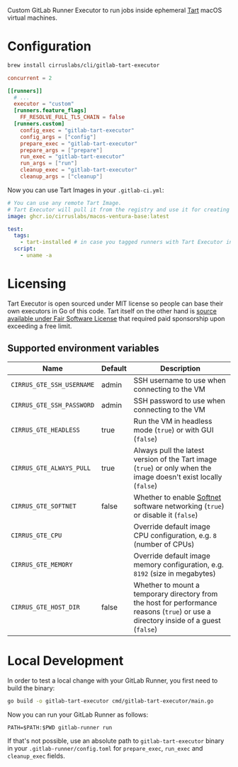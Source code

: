 Custom GitLab Runner Executor to run jobs inside ephemeral [Tart](https://tart.run/) macOS virtual machines.

# Configuration

```bash
brew install cirruslabs/cli/gitlab-tart-executor
```

```toml
concurrent = 2

[[runners]]
  # ...
  executor = "custom"
  [runners.feature_flags]
    FF_RESOLVE_FULL_TLS_CHAIN = false
  [runners.custom]
    config_exec = "gitlab-tart-executor"
    config_args = ["config"]
    prepare_exec = "gitlab-tart-executor"
    prepare_args = ["prepare"]
    run_exec = "gitlab-tart-executor"
    run_args = ["run"]
    cleanup_exec = "gitlab-tart-executor"
    cleanup_args = ["cleanup"]
```

Now you can use Tart Images in your `.gitlab-ci.yml`:

```yaml
# You can use any remote Tart Image.
# Tart Executor will pull it from the registry and use it for creating ephemeral VMs.
image: ghcr.io/cirruslabs/macos-ventura-base:latest

test:
  tags:
    - tart-installed # in case you tagged runners with Tart Executor installed
  script:
    - uname -a
```

# Licensing

Tart Executor is open sourced under MIT license so people can base their own executors in Go of this code.
Tart itself on the other hand is [source available under Fair Software License](https://tart.run/licensing/)
that required paid sponsorship upon exceeding a free limit.

## Supported environment variables

| Name                      | Default | Description                                                                                                                          |
|---------------------------|---------|--------------------------------------------------------------------------------------------------------------------------------------|
| `CIRRUS_GTE_SSH_USERNAME` | admin   | SSH username to use when connecting to the VM                                                                                        |
| `CIRRUS_GTE_SSH_PASSWORD` | admin   | SSH password to use when connecting to the VM                                                                                        |
| `CIRRUS_GTE_HEADLESS`     | true    | Run the VM in headless mode (`true`) or with GUI (`false`)                                                                           |
| `CIRRUS_GTE_ALWAYS_PULL`  | true    | Always pull the latest version of the Tart image (`true`) or only when the image doesn't exist locally (`false`)                     |
| `CIRRUS_GTE_SOFTNET`      | false   | Whether to enable [Softnet](https://github.com/cirruslabs/softnet) software networking (`true`) or disable it (`false`)              |
| `CIRRUS_GTE_CPU`          |         | Override default image CPU configuration, e.g. `8` (number of CPUs)                                                                  |
| `CIRRUS_GTE_MEMORY`       |         | Override default image memory configuration, e.g. `8192` (size in megabytes)                                                         |
| `CIRRUS_GTE_HOST_DIR`     | false   | Whether to mount a temporary directory from the host for performance reasons (`true`) or use a directory inside of a guest (`false`) |

# Local Development

In order to test a local change with your GitLab Runner, you first need to build the binary:

```bash
go build -o gitlab-tart-executor cmd/gitlab-tart-executor/main.go
```

Now you can run your GitLab Runner as follows:

```
PATH=$PATH:$PWD gitlab-runner run
```

If that's not possible, use an absolute path to `gitlab-tart-executor` binary in your `.gitlab-runner/config.toml` for `prepare_exec`, `run_exec` and `cleanup_exec` fields.
